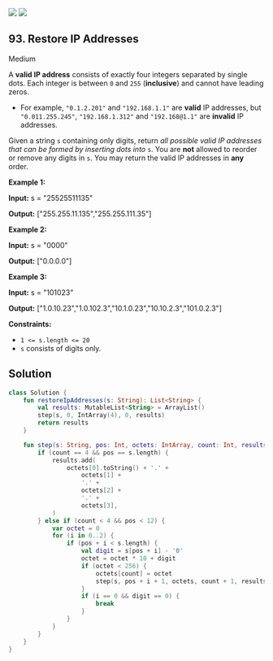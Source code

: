 [![](https://img.shields.io/github/stars/javadev/LeetCode-in-Kotlin?label=Stars&style=flat-square)](https://github.com/javadev/LeetCode-in-Kotlin)
[![](https://img.shields.io/github/forks/javadev/LeetCode-in-Kotlin?label=Fork%20me%20on%20GitHub%20&style=flat-square)](https://github.com/javadev/LeetCode-in-Kotlin/fork)

## 93\. Restore IP Addresses

Medium

A **valid IP address** consists of exactly four integers separated by single dots. Each integer is between `0` and `255` (**inclusive**) and cannot have leading zeros.

*   For example, `"0.1.2.201"` and `"192.168.1.1"` are **valid** IP addresses, but `"0.011.255.245"`, `"192.168.1.312"` and `"192.168@1.1"` are **invalid** IP addresses.

Given a string `s` containing only digits, return _all possible valid IP addresses that can be formed by inserting dots into_ `s`. You are **not** allowed to reorder or remove any digits in `s`. You may return the valid IP addresses in **any** order.

**Example 1:**

**Input:** s = "25525511135"

**Output:** ["255.255.11.135","255.255.111.35"]

**Example 2:**

**Input:** s = "0000"

**Output:** ["0.0.0.0"]

**Example 3:**

**Input:** s = "101023"

**Output:** ["1.0.10.23","1.0.102.3","10.1.0.23","10.10.2.3","101.0.2.3"]

**Constraints:**

*   `1 <= s.length <= 20`
*   `s` consists of digits only.

## Solution

```kotlin
class Solution {
    fun restoreIpAddresses(s: String): List<String> {
        val results: MutableList<String> = ArrayList()
        step(s, 0, IntArray(4), 0, results)
        return results
    }

    fun step(s: String, pos: Int, octets: IntArray, count: Int, results: MutableList<String>) {
        if (count == 4 && pos == s.length) {
            results.add(
                octets[0].toString() + '.' +
                    octets[1] +
                    '.' +
                    octets[2] +
                    '.' +
                    octets[3],
            )
        } else if (count < 4 && pos < 12) {
            var octet = 0
            for (i in 0..2) {
                if (pos + i < s.length) {
                    val digit = s[pos + i] - '0'
                    octet = octet * 10 + digit
                    if (octet < 256) {
                        octets[count] = octet
                        step(s, pos + i + 1, octets, count + 1, results)
                    }
                    if (i == 0 && digit == 0) {
                        break
                    }
                }
            }
        }
    }
}
```